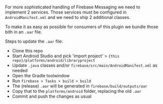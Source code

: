 For more sophisticated handling of Firebase Messaging we need to implement 2 services.
Those services must be configured in `AndroidManifest.xml` and we need to ship 2 additional classes.
 
To make it as easy as possible for consumers of this plugin we bundle those bith in an `.aar` file.

Steps to update the `.aar` file:

* Clone this repo
* Start Android Studio and pick 'import project' > `{this repo}/platforms/android/libraryproject`
* Update `.java` classes and/or `firebase/src/main/AndroidManifest.xml` as needed
* Open the Gradle toolwindow
* Run `firebase > Tasks > build > build`
* The (release) `.aar` will be generated in `firebase/build/outputs/aar`
* Copy that to the `platforms/android` folder, replacing the old `.aar`
* Commit and push the changes as usual